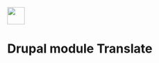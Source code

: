 <!-- logo -->
<img src="https://cdn.weglot.com/logo/logo-hor.png" height="40" />

# Drupal module Translate
